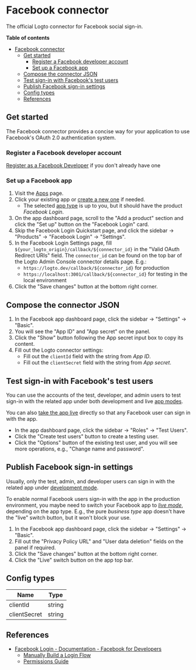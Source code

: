 # Facebook connector

The official Logto connector for Facebook social sign-in.

**Table of contents**

- [Facebook connector](#facebook-connector)
  - [Get started](#get-started)
    - [Register a Facebook developer account](#register-a-facebook-developer-account)
    - [Set up a Facebook app](#set-up-a-facebook-app)
  - [Compose the connector JSON](#compose-the-connector-json)
  - [Test sign-in with Facebook's test users](#test-sign-in-with-facebooks-test-users)
  - [Publish Facebook sign-in settings](#publish-facebook-sign-in-settings)
  - [Config types](#config-types)
  - [References](#references)
## Get started

The Facebook connector provides a concise way for your application to use Facebook's OAuth 2.0 authentication system.

### Register a Facebook developer account

[Register as a Facebook Developer](https://developers.facebook.com/docs/development/register/) if you don't already have one

### Set up a Facebook app

1. Visit the [Apps](https://developers.facebook.com/apps) page.
2. Click your existing app or [create a new one](https://developers.facebook.com/docs/development/create-an-app) if needed.
   - The selected [app type](https://developers.facebook.com/docs/development/create-an-app/app-dashboard/app-types) is up to you, but it should have the product _Facebook Login_.
3. On the app dashboard page, scroll to the "Add a product" section and click the "Set up" button on the "Facebook Login" card.
4. Skip the Facebook Login Quickstart page, and click the sidebar -> "Products" -> "Facebook Login" -> "Settings".
5. In the Facebook Login Settings page, fill `${your_logto_origin}/callback/${connector_id}` in the "Valid OAuth Redirect URIs" field. The `connector_id` can be found on the top bar of the Logto Admin Console connector details page. E.g.:
    - `https://logto.dev/callback/${connector_id}` for production
    - `https://localhost:3001/callback/${connector_id}` for testing in the local environment
6. Click the "Save changes" button at the bottom right corner.

## Compose the connector JSON

1. In the Facebook app dashboard page, click the sidebar -> "Settings" -> "Basic".
2. You will see the "App ID" and "App secret" on the panel.
3. Click the "Show" button following the App secret input box to copy its content.
4. Fill out the Logto connector settings:
    - Fill out the `clientId` field with the string from _App ID_.
    - Fill out the `clientSecret` field with the string from _App secret_.

## Test sign-in with Facebook's test users

You can use the accounts of the test, developer, and admin users to test sign-in with the related app under both development and live [app modes](https://developers.facebook.com/docs/development/build-and-test/app-modes).

You can also [take the app live](#take-the-facebook-app-live) directly so that any Facebook user can sign in with the app.

- In the app dashboard page, click the sidebar -> "Roles" -> "Test Users".
- Click the "Create test users" button to create a testing user.
- Click the "Options" button of the existing test user, and you will see more operations, e.g., "Change name and password".

## Publish Facebook sign-in settings

Usually, only the test, admin, and developer users can sign in with the related app under [development mode](https://developers.facebook.com/docs/development/build-and-test/app-modes#development-mode).

To enable normal Facebook users sign-in with the app in the production environment, you maybe need to switch your Facebook app to _[live mode](https://developers.facebook.com/docs/development/build-and-test/app-modes#live-mode)_, depending on the app type.
E.g., the pure _business type_ app doesn't have the "live" switch button, but it won't block your use.

1. In the Facebook app dashboard page, click the sidebar -> "Settings" -> "Basic".
2. Fill out the "Privacy Policy URL" and "User data deletion" fields on the panel if required.
3. Click the "Save changes" button at the bottom right corner.
4. Click the "Live" switch button on the app top bar.

## Config types

| Name         | Type   |
|--------------|--------|
| clientId     | string |
| clientSecret | string |

## References

- [Facebook Login - Documentation - Facebook for Developers](https://developers.facebook.com/docs/facebook-login/)
    - [Manually Build a Login Flow](https://developers.facebook.com/docs/facebook-login/guides/advanced/manual-flow/)
    - [Permissions Guide](https://developers.facebook.com/docs/facebook-login/guides/permissions)

